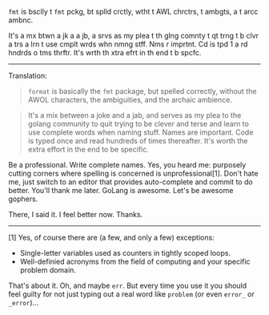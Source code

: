 `fmt` is bsclly t `fmt` pckg, bt splld crctly, wtht t AWL chrctrs, t ambgts, a t arcc ambnc.

It's a mx btwn a jk a a jb, a srvs as my plea t th glng comnty t qt trng t b clvr a trs a lrn t use cmplt wrds whn nmng stff. Nms r imprtnt. Cd is tpd 1 a rd hndrds o tms thrftr. It's wrth th xtra efrt in th end t b spcfc.

--------------


Translation:

> `format` is basically the `fmt` package, but spelled correctly, without the AWOL characters, the ambiguities, and the archaic ambience.

> It's a mix between a joke and a jab, and serves as my plea to the golang community to quit trying to be clever and terse and learn to use complete words when naming stuff. Names are important. Code is typed once and read hundreds of times thereafter. It's worth the extra effort in the end to be specific.

Be a professional. Write complete names. Yes, you heard me: purposely cutting corners where spelling is concerned is unprofessional[1]. Don't hate me, just switch to an editor that provides auto-complete and commit to do better. You'll thank me later. GoLang is awesome. Let's be awesome gophers.

There, I said it. I feel better now. Thanks.


-------------


[1] Yes, of course there are (a few, and only a few) exceptions:

- Single-letter variables used as counters in tightly scoped loops.
- Well-definied acronyms from the field of computing and your specific problem domain.

That's about it. Oh, and maybe `err`. But every time you use it you should feel guilty for not just typing out a real word like `problem` (or even `error_` or `_error`)...
